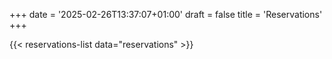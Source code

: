 +++
date = '2025-02-26T13:37:07+01:00'
draft = false
title = 'Reservations'
+++

{{< reservations-list data="reservations" >}}
